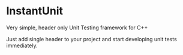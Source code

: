 # InstantUnit
Very simple, header only Unit Testing framework for C++

Just add single header to your project and start developing unit tests immediately.
